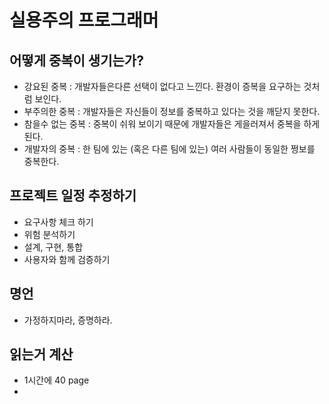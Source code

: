 # 실용주의 프로그래머

## 어떻게 중복이 생기는가?
* 강요된 중복 : 개발자들은다른 선택이 없다고 느낀다. 환경이 증복을 요구하는 것처럼 보인다.
* 부주의한 중복 : 개발자들은 자신들이 정보를 중복하고 있다는 것을 깨닫지 못한다.
* 참을수 없는 중복 : 중복이 쉬워 보이기 때문에 개발자들은 게을러져서 중복을 하게된다.
* 개발자의 중복 : 한 팀에 있는 (혹은 다른 팀에 있는) 여러 사람들이 동일한 쩡보를 중복한다.

## 프로젝트 일정 추정하기
* 요구사항 체크 하기
* 위험 분석하기
* 설계, 구현, 통합
* 사용자와 함께 검증하기

## 명언
* 가정하지마라, 증명하라. 

## 읽는거 계산
* 1시간에 40 page
* 